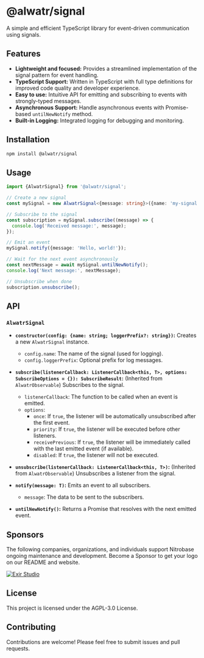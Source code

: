 # @alwatr/signal

A simple and efficient TypeScript library for event-driven communication using signals.

## Features

* **Lightweight and focused:**  Provides a streamlined implementation of the signal pattern for event handling.
* **TypeScript Support:**  Written in TypeScript with full type definitions for improved code quality and developer experience.
* **Easy to use:**  Intuitive API for emitting and subscribing to events with strongly-typed messages.
* **Asynchronous Support:**  Handle asynchronous events with Promise-based `untilNewNotify` method.
* **Built-in Logging:**  Integrated logging for debugging and monitoring.

## Installation

```bash
npm install @alwatr/signal
```

## Usage

```typescript
import {AlwatrSignal} from '@alwatr/signal';

// Create a new signal
const mySignal = new AlwatrSignal<{message: string}>({name: 'my-signal'});

// Subscribe to the signal
const subscription = mySignal.subscribe((message) => {
  console.log('Received message:', message);
});

// Emit an event
mySignal.notify({message: 'Hello, world!'});

// Wait for the next event asynchronously
const nextMessage = await mySignal.untilNewNotify();
console.log('Next message:', nextMessage);

// Unsubscribe when done
subscription.unsubscribe();
```

## API

### `AlwatrSignal`

* **`constructor(config: {name: string; loggerPrefix?: string})`:** Creates a new `AlwatrSignal` instance.
  * `config.name`: The name of the signal (used for logging).
  * `config.loggerPrefix`: Optional prefix for log messages.

* **`subscribe(listenerCallback: ListenerCallback<this, T>, options: SubscribeOptions = {}): SubscribeResult`:**  (Inherited from `AlwatrObservable`) Subscribes to the signal.
  * `listenerCallback`: The function to be called when an event is emitted.
  * `options`:
    * `once`: If `true`, the listener will be automatically unsubscribed after the first event.
    * `priority`: If `true`, the listener will be executed before other listeners.
    * `receivePrevious`: If `true`, the listener will be immediately called with the last emitted event (if available).
    * `disabled`: If `true`, the listener will not be executed.

* **`unsubscribe(listenerCallback: ListenerCallback<this, T>)`:**  (Inherited from `AlwatrObservable`) Unsubscribes a listener from the signal.

* **`notify(message: T)`:** Emits an event to all subscribers.
  * `message`: The data to be sent to the subscribers.

* **`untilNewNotify()`:** Returns a Promise that resolves with the next emitted event.

## Sponsors

The following companies, organizations, and individuals support Nitrobase ongoing maintenance and development. Become a Sponsor to get your logo on our README and website.

[![Exir Studio](https://avatars.githubusercontent.com/u/181194967?s=200&v=4)](https://exirstudio.com)

## License

This project is licensed under the AGPL-3.0 License.

## Contributing

Contributions are welcome! Please feel free to submit issues and pull requests.
